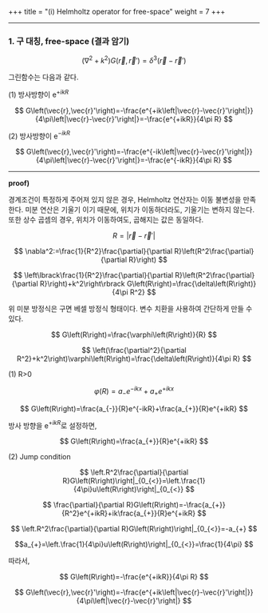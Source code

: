 +++
title = "(i) Helmholtz operator for free-space"
weight = 7
+++

---

### 1. 구 대칭, free-space (결과 암기)

$$
\left(\nabla^2+k^2\right)G\left(\vec{r},\vec{r}'\right)=\delta^3\left(\vec{r}-\vec{r}'\right)
$$

그린함수는 다음과 같다.

(1) 방사방향이 e$^{+ikR}$

$$
G\left(\vec{r},\vec{r}'\right)=-\frac{e^{+ik\left|\vec{r}-\vec{r}'\right|}}{4\pi\left|\vec{r}-\vec{r}'\right|}=-\frac{e^{+ikR}}{4\pi R}
$$

(2) 방사방향이  e$^{-ikR}$

$$
G\left(\vec{r},\vec{r}'\right)=-\frac{e^{-ik\left|\vec{r}-\vec{r}'\right|}}{4\pi\left|\vec{r}-\vec{r}'\right|}=-\frac{e^{-ikR}}{4\pi R}
$$

<hr>

**proof)**

경계조건이 특정하게 주어져 있지 않은 경우, Helmholtz 연산자는 이동 불변성을 만족한다. 미분 연산은 기울기 이기 때문에, 위치가 이동하더라도, 기울기는 변하지 않는다. 또한 상수 곱셈의 경우, 위치가 이동하여도, 곱해지는 값은 동일하다.

$$
R=\left|\vec{r}-\vec{r}'\right|
$$

$$
\nabla^2:=\frac{1}{R^2}\frac{\partial}{\partial R}\left(R^2\frac{\partial}{\partial R}\right)
$$

$$
\left\lbrack\frac{1}{R^2}\frac{\partial}{\partial R}\left(R^2\frac{\partial}{\partial R}\right)+k^2\right\rbrack G\left(R\right)=\frac{\delta\left(R\right)}{4\pi R^2}
$$

위 미분 방정식은 구면 베셀 방정식 형태이다. 변수 치환을 사용하여 간단하게 만들 수 있다.

$$
G\left(R\right)=\frac{\varphi\left(R\right)}{R}
$$

$$
\left(\frac{\partial^2}{\partial R^2}+k^2\right)\varphi\left(R\right)=\frac{\delta\left(R\right)}{4\pi R}
$$

(1) R>0

$$
\varphi\left(R\right)=a_{-}e^{-ikx}+a_{+}e^{+ikx}
$$

$$
G\left(R\right)=\frac{a_{-}}{R}e^{-ikR}+\frac{a_{+}}{R}e^{+ikR}
$$

방사 방향을 e$^{+ikR}$로 설정하면,

$$
G\left(R\right)=\frac{a_{+}}{R}e^{+ikR}
$$

(2) Jump condition

$$
\left.R^2\frac{\partial}{\partial R}G\left(R\right)\right|_{0_{<}}=\left.\frac{1}{4\pi}u\left(R\right)\right|_{0_{<}}
$$

$$
\frac{\partial}{\partial R}G\left(R\right)=-\frac{a_{+}}{R^2}e^{+ikR}+ik\frac{a_{+}}{R}e^{+ikR}
$$

$$
\left.R^2\frac{\partial}{\partial R}G\left(R\right)\right|_{0_{<}}=-a_{+}
$$

$$a_{+}=\left.\frac{1}{4\pi}u\left(R\right)\right|_{0_{<}}=\frac{1}{4\pi}
$$

따라서,

$$
G\left(R\right)=-\frac{e^{+ikR}}{4\pi R}
$$

$$
G\left(\vec{r},\vec{r}'\right)=-\frac{e^{+ik\left|\vec{r}-\vec{r}'\right|}}{4\pi\left|\vec{r}-\vec{r}'\right|}
$$